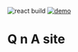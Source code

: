   ![react build](https://img.shields.io/badge/MadeWith-React-brightgreen.svg)
[![demo](https://img.shields.io/badge/website-demo-blue.svg)](https://whoami-shubham.github.io/QnA-site)
#   Q n A site 
